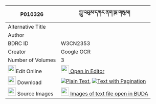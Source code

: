 |P010326|ཀླུ་འབུམ་དཀར་ནག་ཁྲ་གསུམ། 
| --- | --- 
|Alternative Title |
|Author | 
|BDRC ID | W3CN2353
|Creator | Google OCR
|Number of Volumes| 3
|<img width="25" src="https://img.icons8.com/color/25/000000/edit-property.png">Edit Online| [<img width="25" src="https://avatars.githubusercontent.com/u/45091458?s=200&v=4"> Open in Editor](http://editor.openpecha.org/P010326)
|<img width="25" src="https://img.icons8.com/fluent/48/000000/download-2.png"/>  Download | [![](https://img.icons8.com/color/20/000000/txt.png)Plain Text](https://github.com/Openpecha/P010326/releases/download/v1/lubum_karnak_tra_sum_plain_P010326.zip), [![](https://img.icons8.com/color/20/000000/txt.png)Text with Pagination](https://github.com/Openpecha/P010326/releases/download/v1/lubum_karnak_tra_sum_pages_P010326.zip)
|<img width="25" src="https://img.icons8.com/plasticine/100/000000/pictures-folder.png"/>  Source Images | [<img width="25" src="https://library.bdrc.io/icons/BUDA-small.svg"> Images of text file open in BUDA](https://library.bdrc.io/show/bdr:W3CN2353)